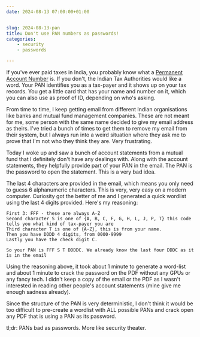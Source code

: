 ```yaml
---
date: 2024-08-13 07:00:00+01:00


slug: 2024-08-13-pan
title: Don't use PAN numbers as passwords!
categories:
    - security
    - passwords

---
```


If you've ever paid taxes in India, you probably know what a [Permanent Account Number](https://en.wikipedia.org/wiki/Permanent_account_number) is. If you don't, the Indian Tax Authorities would like a word. Your PAN identifies you as a tax-payer and it shows up on your tax records. You get a little card that has your name and number on it, which you can also use as proof of ID, depending on who's asking.

From time to time, I keep getting email from different Indian organisations like banks and mutual fund management companies. These are not meant for me, some person with the same name decided to give my email address as theirs. I've tried a bunch of times to get them to remove my email from their system, but I always run into a weird situation where they ask me to prove that I'm not who they think they are. Very frustrating.

Today I woke up and saw a bunch of account statements from a mutual fund that I definitely don't have any dealings with. Along with the account statements, they helpfully provide part of your PAN in the email. The PAN is the password to open the statement. This is a very bad idea.

The last 4 characters are provided in the email, which means you only need to guess 6 alphanumeric characters. This is very, very easy on a modern computer. Curiosity got the better of me and I generated a quick wordlist using the last 4 digits provided. Here's my reasoning:

```pre
First 3: FFF - these are always A-Z
Second character S is one of {A, B, C, F, G, H, L, J, P, T} this code tells you what kind of tax-payer you are
Third character T is one of {A-Z}, this is from your name.
Then you have DDDD 4 digits, from 0000-9999
Lastly you have the check digit C.

So your PAN is FFF S T DDDDC. We already know the last four DDDC as it is in the email
```

Using the reasoning above, it took about 1 minute to generate a word-list and about 1 minute to crack the password on the PDF without any GPUs or any fancy tech. I didn't keep a copy of the email or the PDF as I wasn't interested in reading other people's account statements (mine give me enough sadness already).

Since the structure of the PAN is very deterministic, I don't think it would be too difficult to pre-create a wordlist with ALL possible PANs and crack open any PDF that is using a PAN as its password.

tl;dr: PANs bad as passwords. More like security theater.
